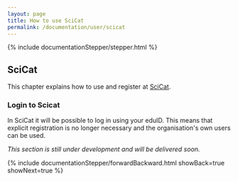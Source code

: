```yaml
---
layout: page
title: How to use SciCat
permalink: /documentation/user/scicat
---
```


<!-- Show the current active documentation page -->
{% include documentationStepper/stepper.html %}

## SciCat

This chapter explains how to use and register at <a href="https://discovery.psi.ch/login">SciCat</a>.

### Login to Scicat

In SciCat it will be possible to log in using your eduID. This means that explicit registration is no longer necessary and the organisation's own users can be used.

<i>This section is still under development and will be delivered soon.</i>

{% include documentationStepper/forwardBackward.html showBack=true showNext=true %}
